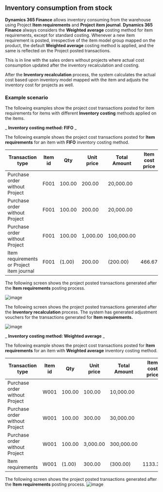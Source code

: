 ## Inventory consumption from stock

**Dynamics 365 Finance** allows inventory consuming from the warehouse using Project **Item requirements** and **Project item journal**. **Dynamics 365 Finance** always considers the **Weighted average** costing method for item requirements, except for standard costing. Whenever a new item requirement is posted, irrespective of the item model group mapped on the product, the default **Weighted average** costing method is applied, and the same is reflected on the Project posted transactions.

This is in line with the sales orders without projects where actual cost consumption updated after the inventory recalculation and costing.

After the **Inventory recalculation** process, the system calculates the actual cost based upon inventory model mapped with the item and adjusts the inventory cost for projects as well.

### Example scenario

The following examples show the project cost transactions posted for item requirements for items with different **Inventory costing** methods applied on the items.

_ **Inventory costing method: FIFO** _

The following example shows the project cost transactions posted for **Item requirements** for an item with **FIFO** inventory costing method.

| **Transaction type** | **Item id** | **Qty** | **Unit price** | **Total Amount** | **Item cost price** | **After Recalculation** |
| --- | --- | --- | --- | --- | --- | --- |
| Purchase order without Project | F001 | 100.00 | 200.00 | 20,000.00 |   |   |
| Purchase order without Project | F001 | 100.00 | 200.00 | 20,000.00 |   |   |
| Purchase order without Project | F001 | 100.00 | 1,000.00 | 100,000.00 |   |   |
| Item requirements or Project item journal | F001 | (1.00) | 200.00 | (200.00) | 466.67 | 200.00 |

The following screen shows the project posted transactions generated after the **Item requirements** posting process.

![image](https://user-images.githubusercontent.com/103096040/220300562-0933986d-c6e2-4138-a168-47c3efabf415.png)

The following screen shows the project posted transactions generated after the **Inventory recalculation** process. The system has generated adjustment vouchers for the transactions generated for **Item requirements.**

![image](https://user-images.githubusercontent.com/103096040/220300610-5ec66d84-ee71-4118-9bcc-eb201af5e17a.png)

_ **Inventory costing method: Weighted average** _

The following example shows the project cost transactions posted for **Item requirements** for an item with **Weighted average** inventory costing method.

| **Transaction type** | **Item id** | **Qty** | **Unit price** | **Total Amount** | **Item cost price** | **After Recalculation** |
| --- | --- | --- | --- | --- | --- | --- |
| Purchase order without Project | W001 | 100.00 | 100.00 | 10,000.00 |   |   |
| Purchase order without Project | W001 | 100.00 | 300.00 | 30,000.00 |   |   |
| Purchase order without Project | W001 | 100.00 | 3,000.00 | 300,000.00 |   |   |
| Item requirements | W001 | (1.00) | 300.00 | (300.00) | 1133.33 | 1133.33 |

The following screen shows the project posted transactions generated after the **Item requirements** posting process.
![image](https://user-images.githubusercontent.com/103096040/220300701-dd916044-92f9-4fe6-82c6-afcae0436114.png)

